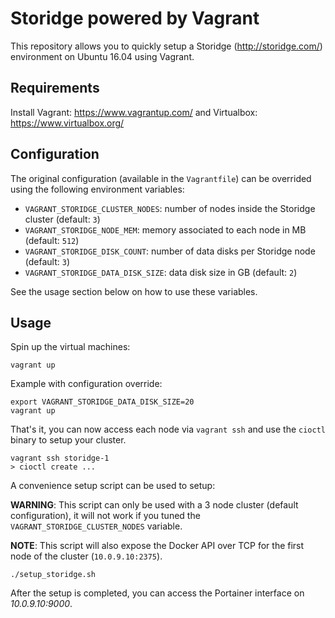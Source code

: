 # Storidge powered by Vagrant

This repository allows you to quickly setup a Storidge (http://storidge.com/) environment on Ubuntu 16.04 using Vagrant.

## Requirements

Install Vagrant: https://www.vagrantup.com/ and Virtualbox: https://www.virtualbox.org/

## Configuration

The original configuration (available in the `Vagrantfile`) can be overrided using the following environment variables:

* `VAGRANT_STORIDGE_CLUSTER_NODES`: number of nodes inside the Storidge cluster (default: `3`)
* `VAGRANT_STORIDGE_NODE_MEM`: memory associated to each node in MB (default: `512`)
* `VAGRANT_STORIDGE_DISK_COUNT`: number of data disks per Storidge node (default: `3`)
* `VAGRANT_STORIDGE_DATA_DISK_SIZE`: data disk size in GB (default: `2`)

See the usage section below on how to use these variables.

## Usage

Spin up the virtual machines:

```
vagrant up
```

Example with configuration override:
```
export VAGRANT_STORIDGE_DATA_DISK_SIZE=20
vagrant up
```

That's it, you can now access each node via `vagrant ssh` and use the `cioctl` binary to setup your cluster.

```
vagrant ssh storidge-1
> cioctl create ...
```

A convenience setup script can be used to setup:

**WARNING**: This script can only be used with a 3 node cluster (default configuration), it will not work if you tuned the `VAGRANT_STORIDGE_CLUSTER_NODES` variable.

**NOTE**: This script will also expose the Docker API over TCP for the first node of the cluster (`10.0.9.10:2375`).

```
./setup_storidge.sh
```

After the setup is completed, you can access the Portainer interface on *10.0.9.10:9000*.
